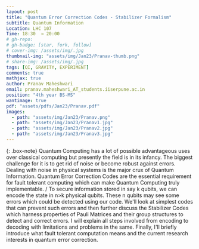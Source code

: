 ```yaml
---
layout: post
title: "Quantum Error Correction Codes - Stabilizer Formalism"
subtitle: Quantum Information 
Location: LHC 107
Time: 18:30  → 20:00
# gh-repo:
# gh-badge: [star, fork, follow]
# cover-img: /assets/img/.jpg
thumbnail-img: "assets/img/Jan23/Pranav-thumb.png"
# share-img: /assets/img/.jpg
tags: [QI, GRAVITY, EXPERIMENT]
comments: true
mathjax: true
author: Pranav Maheshwari
email: pranav.maheshwari_AT_students.iiserpune.ac.in
position: "4th year BS-MS"
wantimage: true
pdf: "assets/pdfs/Jan23/Pranav.pdf"
images:
  - path: "assets/img/Jan23/Pranav.png"
  - path: "assets/img/Jan23/Pranav1.jpg"
  - path: "assets/img/Jan23/Pranav2.jpg"
  - path: "assets/img/Jan23/Pranav3.jpg"
---
```

{: .box-note}
Quantum Computing has a lot of possible advantageous uses over classical computing but presently the field is in its infancy. The biggest challenge for it is to get rid of noise or become robust against errors. Dealing with noise in physical systems is the major crux of Quantum Information. Quantum Error Correction Codes are the essential requirement for fault tolerant computing which can make Quantum Computing truly implementable.
/
To secure information stored in say k qubits, we can encode the state in n>k physical qubits. These n qubits may see some errors which could be detected using our code. We'll look at simplest codes that can prevent such errors and then further discuss the Stabilizer Codes which harness properties of Pauli Matrices and their group structures to detect and correct errors. I will explain all steps involved from encoding to decoding with limitations and problems in the same. Finally, I'll briefly introduce what fault tolerant computation means and the current research interests in quantum error correction.
